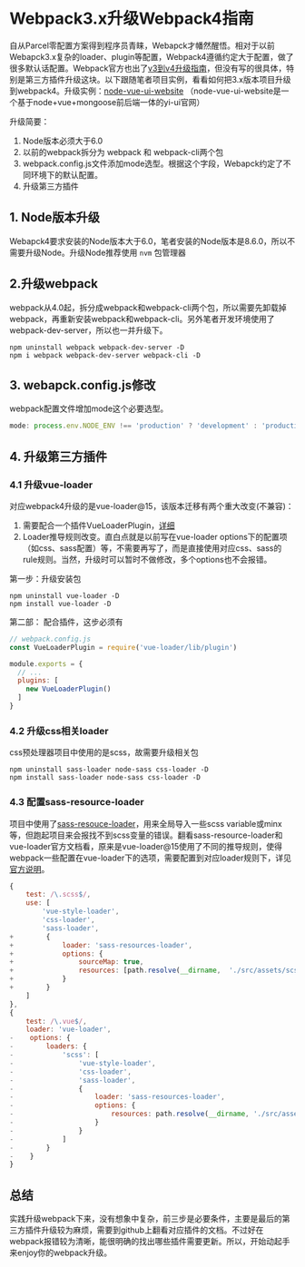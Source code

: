 # Webpack3.x升级Webpack4指南

自从Parcel零配置方案得到程序员青睐，Webapck才幡然醒悟。相对于以前Webapck3.x复杂的loader、plugin等配置，Webpack4遵循约定大于配置，做了很多默认话配置。Webpack官方也出了[v3到v4升级指南](https://webpack.js.org/migrate/4/)，但没有写的很具体，特别是第三方插件升级这块。以下跟随笔者项目实例，看看如何把3.x版本项目升级到webpack4。升级实例：[node-vue-ui-website](https://github.com/lq782655835/node-vue-ui-website)
（node-vue-ui-website是一个基于node+vue+mongoose前后端一体的yi-ui官网）

升级简要：
1. Node版本必须大于6.0
1. 以前的webpack拆分为 webpack 和 webpack-cli两个包
1. webpack.config.js文件添加mode选型。根据这个字段，Webapck约定了不同环境下的默认配置。
1. 升级第三方插件

## 1. Node版本升级
Webapck4要求安装的Node版本大于6.0，笔者安装的Node版本是8.6.0，所以不需要升级Node。升级Node推荐使用 `nvm` 包管理器

## 2.升级webpack
webpack从4.0起，拆分成webpack和webpack-cli两个包，所以需要先卸载掉webpack，再重新安装webpack和webpack-cli。另外笔者开发环境使用了webpack-dev-server，所以也一并升级下。
``` shell
npm uninstall webpack webpack-dev-server -D
npm i webpack webpack-dev-server webpack-cli -D
```

## 3. webapck.config.js修改
webpack配置文件增加mode这个必要选型。
``` js
mode: process.env.NODE_ENV !== 'production' ? 'development' : 'production',
```

## 4. 升级第三方插件

### 4.1 升级vue-loader
对应webpack4升级的是vue-loader@15，该版本迁移有两个重大改变(不兼容)：
1. 需要配合一个插件VueLoaderPlugin，[详细](https://vue-loader.vuejs.org/zh/migrating.html#%E5%80%BC%E5%BE%97%E6%B3%A8%E6%84%8F%E7%9A%84%E4%B8%8D%E5%85%BC%E5%AE%B9%E5%8F%98%E6%9B%B4)
2. Loader推导规则改变。直白点就是以前写在vue-loader options下的配置项（如css、sass配置）等，不需要再写了，而是直接使用对应css、sass的rule规则。当然，升级时可以暂时不做修改，多个options也不会报错。

第一步：升级安装包
``` shell
npm uninstall vue-loader -D
npm install vue-loader -D
```
第二部： 配合插件，这步必须有
``` js
// webpack.config.js
const VueLoaderPlugin = require('vue-loader/lib/plugin')

module.exports = {
  // ...
  plugins: [
    new VueLoaderPlugin()
  ]
}
```

### 4.2 升级css相关loader
css预处理器项目中使用的是scss，故需要升级相关包
``` shell
npm uninstall sass-loader node-sass css-loader -D
npm install sass-loader node-sass css-loader -D
```

### 4.3 配置sass-resource-loader
项目中使用了[sass-resouce-loader](https://github.com/shakacode/sass-resources-loader)，用来全局导入一些scss variable或minx等，但跑起项目来会报找不到scss变量的错误。翻看sass-resource-loader和vue-loader官方文档看，原来是vue-loader@15使用了不同的推导规则，使得webpack一些配置在vue-loader下的选项，需要配置到对应loader规则下，详见[官方说明](https://vue-loader.vuejs.org/zh/migrating.html#Loader%20%E6%8E%A8%E5%AF%BC)。
``` js
{
    test: /\.scss$/,
    use: [
        'vue-style-loader',
        'css-loader',
        'sass-loader',
+        {
+            loader: 'sass-resources-loader',
+            options: {
+                sourceMap: true,
+                resources: [path.resolve(__dirname,  './src/assets/scss/var.scss')]
+            }
+        }
    ]
},
{
    test: /\.vue$/,
    loader: 'vue-loader',
-    options: {
-        loaders: {
-            'scss': [
-                'vue-style-loader',
-                'css-loader',
-                'sass-loader',
-                {
-                    loader: 'sass-resources-loader',
-                    options: {
-                        resources: path.resolve(__dirname, './src/assets/scss/var.scss')
-                    }
-                }
-            ]
-        }
-    }
}
```

## 总结

实践升级webpack下来，没有想象中复杂，前三步是必要条件，主要是最后的第三方插件升级较为麻烦，需要到github上翻看对应插件的文档。不过好在webpack报错较为清晰，能很明确的找出哪些插件需要更新。所以，开始动起手来enjoy你的webpack升级。